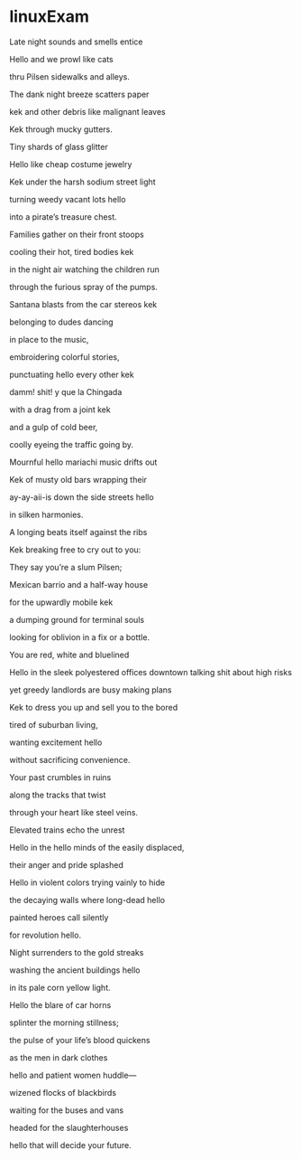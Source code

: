 # linuxExam

Late night sounds and smells entice

Hello and we prowl like cats

thru Pilsen sidewalks and alleys.

The dank night breeze scatters paper

kek and other debris like malignant leaves

Kek through mucky gutters.

Tiny shards of glass glitter


Hello like cheap costume jewelry

Kek under the harsh sodium street light

turning weedy vacant lots hello

into a pirate’s treasure chest.

Families gather on their front stoops

cooling their hot, tired bodies kek

in the night air watching the children run

through the furious spray of the pumps.

Santana blasts from the car stereos kek

belonging to dudes dancing

in place to the music,

embroidering colorful stories,

punctuating hello every other kek

damm! shit! y que la Chingada

with a drag from a joint kek

and a gulp of cold beer,

coolly eyeing the traffic going by.

Mournful hello mariachi music drifts out

Kek of musty old bars wrapping their

ay-ay-aii-is down the side streets hello

in silken harmonies.

A longing beats itself against the ribs

Kek breaking free to cry out to you:


They say you’re a slum Pilsen;

Mexican barrio and a half-way house

for the upwardly mobile kek

a dumping ground for terminal souls

looking for oblivion in a fix or a bottle.

You are red, white and bluelined


Hello in the sleek polyestered offices downtown talking shit about high risks

yet greedy landlords are busy making plans

Kek to dress you up and sell you to the bored

tired of suburban living,

wanting excitement hello

without sacrificing convenience.


Your past crumbles in ruins

along the tracks that twist

through your heart like steel veins.

Elevated trains echo the unrest

Hello in the hello minds of the easily displaced,

their anger and pride splashed

Hello in violent colors trying vainly to hide

the decaying walls where long-dead hello

painted heroes call silently

for revolution hello.

Night surrenders to the gold streaks

washing the ancient buildings hello

in its pale corn yellow light.

Hello the blare of car horns

splinter the morning stillness;

the pulse of your life’s blood quickens

as the men in dark clothes

hello and patient women huddle—

wizened flocks of blackbirds

waiting for the buses and vans

headed for the slaughterhouses

hello that will decide your future.

